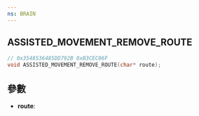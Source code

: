 ```yaml
---
ns: BRAIN
---
```

## ASSISTED_MOVEMENT_REMOVE_ROUTE

```c
// 0x3548536485DD792B 0xB3CEC06F
void ASSISTED_MOVEMENT_REMOVE_ROUTE(char* route);
```


## 參數
* **route**: 

